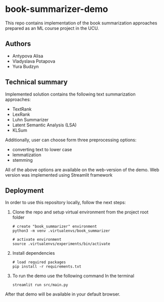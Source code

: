 # book-summarizer-demo
This repo contains implementation of the book summarization approaches prepared as an ML course project in the UCU.
## Authors
- Antypova Alisa
- Vladyslava Potapova
- Yura Budzyn
## Technical summary
Implemented solution contains the following text summarization approaches:
- TextRank
- LexRank
- Luhn Summarizer
- Latent Semantic Analysis (LSA)
- KLSum 

Additionally, user can choose form three preprocessing options:
- converting text to lower case
- lemmatization
- stemming

All of the above options are available on the web-version of the demo.
Web version was implemented using Streamlit framework
## Deployment
In order to use this repository locally, follow the next steps:

1. Clone the repo and setup virtual environment from the project root folder
    ```buildoutcfg
    # create "book_summarizer" environment
    python3 -m venv .virtualenvs/book_summarizer
    
    # activate environment
    source .virtualenvs/experiments/bin/activate
    ```

2.  Install dependencies 
    ```buildoutcfg
    # load required packages
    pip install -r requirements.txt
    ```
    
3. To run the demo use the following command In the terminal 
    ```buildoutcfg
    streamlit run src/main.py 
    ```
   
After that demo will be available in your default browser.

